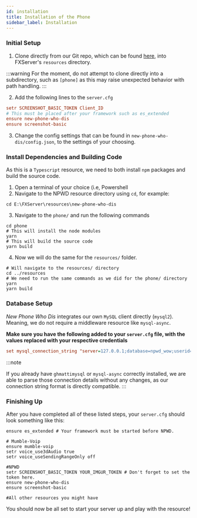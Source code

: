 ```yaml
---
id: installation
title: Installation of the Phone
sidebar_label: Installation
---
```

### Initial Setup
1. Clone directly from our Git repo, which can be found [here](https://github.com/project-error/new-phone-who-dis),
   into FXServer's `resources` directory.
   
:::warning
For the moment, do not attempt to clone directly into a subdirectory, such as `[phone]` as this
may raise unexpected behavior with path handling.
:::
   
2. Add the following lines to the `server.cfg`
```cfg
setr SCREENSHOT_BASIC_TOKEN Client_ID
# This must be placed after your framework such as es_extended
ensure new-phone-who-dis
ensure screenshot-basic
```
3. Change the config settings that can be found in `new-phone-who-dis/config.json`, to
the settings of your choosing.
   
### Install Dependencies and Building Code
As this is a `Typescript` resource, we need to both install `npm` packages and build the source
code.

1. Open a terminal of your choice (i.e, Powershell
2. Navigate to the NPWD resource directory using `cd`, for example:
```shell
cd E:\FXServer\resources\new-phone-who-dis
```
3. Navigate to the `phone/` and run the following commands
```shell
cd phone
# This will install the node modules
yarn
# This will build the source code
yarn build
```
4. Now we will do the same for the `resources/` folder.
```shell
# Will navigate to the resources/ directory
cd ../resources
# We need to run the same commands as we did for the phone/ directory
yarn
yarn build
```
   
### Database Setup
*New Phone Who Dis* integrates our own `MySQL` client directly (`mysql2`). Meaning, we do
not require a middleware resource like `mysql-async`.

**Make sure you have the following added to your `server.cfg` file, with the values 
replaced with your respective credentials** 

```cfg
set mysql_connection_string "server=127.0.0.1;database=npwd_wow;userid=dev;password=devlocal"
```

:::note

If you already have `ghmattimysql` or `mysql-async` correctly installed, we are able to parse
those connection details without any changes, as our connection string format is directly compatible.
:::

### Finishing Up

After you have completed all of these listed steps, your `server.cfg` should look something
like this:

```shell
ensure es_extended # Your framework must be started before NPWD.

# Mumble-Voip
ensure mumble-voip
setr voice_use3dAudio true
setr voice_useSendingRangeOnly off

#NPWD
setr SCREENSHOT_BASIC_TOKEN YOUR_IMGUR_TOKEN # Don't forget to set the token here.
ensure new-phone-who-dis 
ensure screenshot-basic

#All other resources you might have
```

You should now be all set to start your server up and play with the resource!


